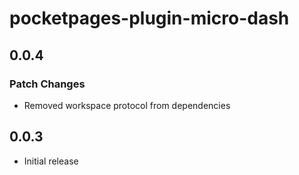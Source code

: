 # pocketpages-plugin-micro-dash

## 0.0.4

### Patch Changes

- Removed workspace protocol from dependencies

## 0.0.3

- Initial release
